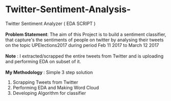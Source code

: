 # Twitter-Sentiment-Analysis-
Twitter Sentiment Analyzer ( EDA SCRIPT ) </br></br>
<b>Problem Statement</b>: The aim of this Project is to build a sentiment classifier, that capture's the sentiments of people on twitter by analysing their tweets on the topic UPElections2017 during period Feb 11 2017 to March 12 2017</br></br>
<b>Note</b> : I extracted/scrapped the entire tweets from Twitter and is uploading and performing EDA on subset of it.</br></br>
<b>My Methodology </b>: Simple 3 step solution</br> 
1. Scrapping Tweets from Twitter</br>
2. Performing EDA and Making Word Cloud </br>
3. Developing Algorithm for classifier 
